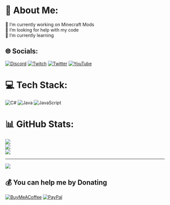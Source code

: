 # 💫 About Me:
🔭 I’m currently working on Minecraft Mods<br>🤝 I’m looking for help with my code<br>🌱 I’m currently learning


## 🌐 Socials:
[![Discord](https://img.shields.io/badge/Discord-%237289DA.svg?logo=discord&logoColor=white)](https://discord.gg/47CmCXgW8k) [![Twitch](https://img.shields.io/badge/Twitch-%239146FF.svg?logo=Twitch&logoColor=white)](https://twitch.tv/ArktikusTwitch) [![Twitter](https://img.shields.io/badge/Twitter-%231DA1F2.svg?logo=Twitter&logoColor=white)](https://twitter.com/ArktikusT) [![YouTube](https://img.shields.io/badge/YouTube-%23FF0000.svg?logo=YouTube&logoColor=white)](https://youtube.com/@@ArktikusYoutube) 

# 💻 Tech Stack:
![C#](https://img.shields.io/badge/c%23-%23239120.svg?style=for-the-badge&logo=c-sharp&logoColor=white) ![Java](https://img.shields.io/badge/java-%23ED8B00.svg?style=for-the-badge&logo=java&logoColor=white) ![JavaScript](https://img.shields.io/badge/javascript-%23323330.svg?style=for-the-badge&logo=javascript&logoColor=%23F7DF1E)
# 📊 GitHub Stats:
![](https://github-readme-stats.vercel.app/api?username=Arktikus&theme=dark&hide_border=false&include_all_commits=true&count_private=true)<br/>
![](https://github-readme-streak-stats.herokuapp.com/?user=Arktikus&theme=dark&hide_border=false)<br/>
![](https://github-readme-stats.vercel.app/api/top-langs/?username=Arktikus&theme=dark&hide_border=false&include_all_commits=true&count_private=true&layout=compact)

---
[![](https://visitcount.itsvg.in/api?id=Arktikus&icon=0&color=0)](https://visitcount.itsvg.in)

  ## 💰 You can help me by Donating
  [![BuyMeACoffee](https://img.shields.io/badge/Buy%20Me%20a%20Coffee-ffdd00?style=for-the-badge&logo=buy-me-a-coffee&logoColor=black)](https://buymeacoffee.com/Arktikus) [![PayPal](https://img.shields.io/badge/PayPal-00457C?style=for-the-badge&logo=paypal&logoColor=white)](https://paypal.me/Arktikus) 

  
<!-- Proudly created with GPRM ( https://gprm.itsvg.in ) -->

